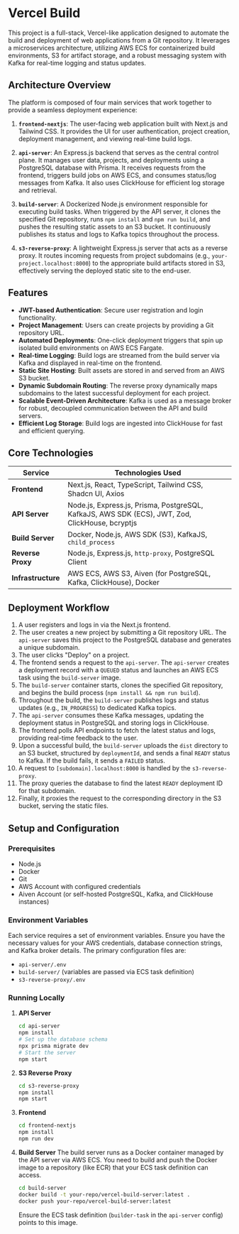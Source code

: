 # Vercel Build


This project is a full-stack, Vercel-like application designed to automate the build and deployment of web applications from a Git repository. It leverages a microservices architecture, utilizing AWS ECS for containerized build environments, S3 for artifact storage, and a robust messaging system with Kafka for real-time logging and status updates.

## Architecture Overview

The platform is composed of four main services that work together to provide a seamless deployment experience:

1.  **`frontend-nextjs`**: The user-facing web application built with Next.js and Tailwind CSS. It provides the UI for user authentication, project creation, deployment management, and viewing real-time build logs.

2.  **`api-server`**: An Express.js backend that serves as the central control plane. It manages user data, projects, and deployments using a PostgreSQL database with Prisma. It receives requests from the frontend, triggers build jobs on AWS ECS, and consumes status/log messages from Kafka. It also uses ClickHouse for efficient log storage and retrieval.

3.  **`build-server`**: A Dockerized Node.js environment responsible for executing build tasks. When triggered by the API server, it clones the specified Git repository, runs `npm install` and `npm run build`, and pushes the resulting static assets to an S3 bucket. It continuously publishes its status and logs to Kafka topics throughout the process.

4.  **`s3-reverse-proxy`**: A lightweight Express.js server that acts as a reverse proxy. It routes incoming requests from project subdomains (e.g., `your-project.localhost:8000`) to the appropriate build artifacts stored in S3, effectively serving the deployed static site to the end-user.

## Features

-   **JWT-based Authentication**: Secure user registration and login functionality.
-   **Project Management**: Users can create projects by providing a Git repository URL.
-   **Automated Deployments**: One-click deployment triggers that spin up isolated build environments on AWS ECS Fargate.
-   **Real-time Logging**: Build logs are streamed from the build server via Kafka and displayed in real-time on the frontend.
-   **Static Site Hosting**: Built assets are stored in and served from an AWS S3 bucket.
-   **Dynamic Subdomain Routing**: The reverse proxy dynamically maps subdomains to the latest successful deployment for each project.
-   **Scalable Event-Driven Architecture**: Kafka is used as a message broker for robust, decoupled communication between the API and build servers.
-   **Efficient Log Storage**: Build logs are ingested into ClickHouse for fast and efficient querying.

## Core Technologies

| Service             | Technologies Used                                                                                   |
| ------------------- | --------------------------------------------------------------------------------------------------- |
| **Frontend**        | Next.js, React, TypeScript, Tailwind CSS, Shadcn UI, Axios                                          |
| **API Server**      | Node.js, Express.js, Prisma, PostgreSQL, KafkaJS, AWS SDK (ECS), JWT, Zod, ClickHouse, bcryptjs      |
| **Build Server**    | Docker, Node.js, AWS SDK (S3), KafkaJS, `child_process`                                               |
| **Reverse Proxy**   | Node.js, Express.js, `http-proxy`, PostgreSQL Client                                                |
| **Infrastructure**  | AWS ECS, AWS S3, Aiven (for PostgreSQL, Kafka, ClickHouse), Docker                                    |

## Deployment Workflow

1.  A user registers and logs in via the Next.js frontend.
2.  The user creates a new project by submitting a Git repository URL. The `api-server` saves this project to the PostgreSQL database and generates a unique subdomain.
3.  The user clicks "Deploy" on a project.
4.  The frontend sends a request to the `api-server`. The `api-server` creates a deployment record with a `QUEUED` status and launches an AWS ECS task using the `build-server` image.
5.  The `build-server` container starts, clones the specified Git repository, and begins the build process (`npm install && npm run build`).
6.  Throughout the build, the `build-server` publishes logs and status updates (e.g., `IN_PROGRESS`) to dedicated Kafka topics.
7.  The `api-server` consumes these Kafka messages, updating the deployment status in PostgreSQL and storing logs in ClickHouse.
8.  The frontend polls API endpoints to fetch the latest status and logs, providing real-time feedback to the user.
9.  Upon a successful build, the `build-server` uploads the `dist` directory to an S3 bucket, structured by `deploymentId`, and sends a final `READY` status to Kafka. If the build fails, it sends a `FAILED` status.
10. A request to `[subdomain].localhost:8000` is handled by the `s3-reverse-proxy`.
11. The proxy queries the database to find the latest `READY` deployment ID for that subdomain.
12. Finally, it proxies the request to the corresponding directory in the S3 bucket, serving the static files.

## Setup and Configuration

### Prerequisites

*   Node.js
*   Docker
*   Git
*   AWS Account with configured credentials
*   Aiven Account (or self-hosted PostgreSQL, Kafka, and ClickHouse instances)

### Environment Variables

Each service requires a set of environment variables. Ensure you have the necessary values for your AWS credentials, database connection strings, and Kafka broker details. The primary configuration files are:
- `api-server/.env`
- `build-server/` (variables are passed via ECS task definition)
- `s3-reverse-proxy/.env`

### Running Locally

1.  **API Server**
    ```bash
    cd api-server
    npm install
    # Set up the database schema
    npx prisma migrate dev
    # Start the server
    npm start
    ```

2.  **S3 Reverse Proxy**
    ```bash
    cd s3-reverse-proxy
    npm install
    npm start
    ```

3.  **Frontend**
    ```bash
    cd frontend-nextjs
    npm install
    npm run dev
    ```

4.  **Build Server**
    The build server runs as a Docker container managed by the API server via AWS ECS. You need to build and push the Docker image to a repository (like ECR) that your ECS task definition can access.
    ```bash
    cd build-server
    docker build -t your-repo/vercel-build-server:latest .
    docker push your-repo/vercel-build-server:latest
    ```
    Ensure the ECS task definition (`builder-task` in the `api-server` config) points to this image.
